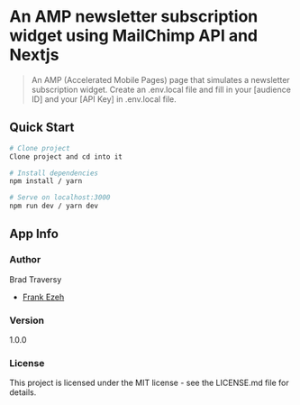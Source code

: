 # An AMP newsletter subscription widget using MailChimp API and Nextjs

> An AMP (Accelerated Mobile Pages) page that simulates a newsletter subscription widget. Create an .env.local file and fill in your [audience ID] and your [API Key] in .env.local file.

## Quick Start

```bash
# Clone project
Clone project and cd into it

# Install dependencies
npm install / yarn

# Serve on localhost:3000
npm run dev / yarn dev
```

## App Info

### Author

Brad Traversy
*  [Frank Ezeh](https://www.linkedin.com/in/frank-ezeh-7a79a0182)

### Version

1.0.0

### License

This project is licensed under the MIT license - see the LICENSE.md file for details.
